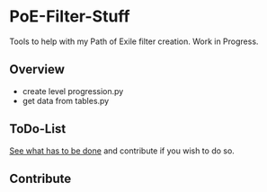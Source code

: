 # PoE-Filter-Stuff

Tools to help with my Path of Exile filter creation. Work in Progress.

## Overview
- create level progression.py
- get data from tables.py

## ToDo-List
[See what has to be done](https://github.com/Chelyocarpus/PoE-Filter-Stuff/discussions/categories/todo) and contribute if you wish to do so.

## Contribute
